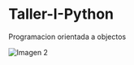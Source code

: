 # Taller-I-Python
 Programacion orientada a objectos

![Imagen 2](https://github.com/user-attachments/assets/b0e2e63b-5ba2-48fe-81b6-d87ae2266851)
